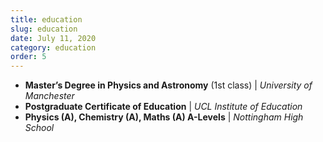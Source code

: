 ```yaml
---
title: education
slug: education
date: July 11, 2020
category: education
order: 5
---
```


- **Master’s Degree in Physics and Astronomy** (1st class) | _University of Manchester_
- **Postgraduate Certificate of Education** | _UCL Institute of Education_
- **Physics (A), Chemistry (A), Maths (A) A-Levels** | _Nottingham High School_
